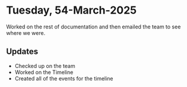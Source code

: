 # Tuesday, 54-March-2025
Worked on the rest of documentation and then emailed the team to see where we were.

## Updates
- Checked up on the team
- Worked on the Timeline
- Created all of the events for the timeline
